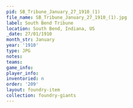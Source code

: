 ```yaml
---
pid: SB_Tribune_January_27_1910_(1)
file_name: SB_Tribune_January_27_1910_(1).jpg
label: South Bend Tribune
location: South Bend, Indiana, US
_date: 27/01/1910
month_str: January
year: '1910'
type: JPG
notes: 
teams: 
game_info: 
player_info: 
inventoried: n
order: '209'
layout: foundry-item
collection: foundry-giants
---
```

